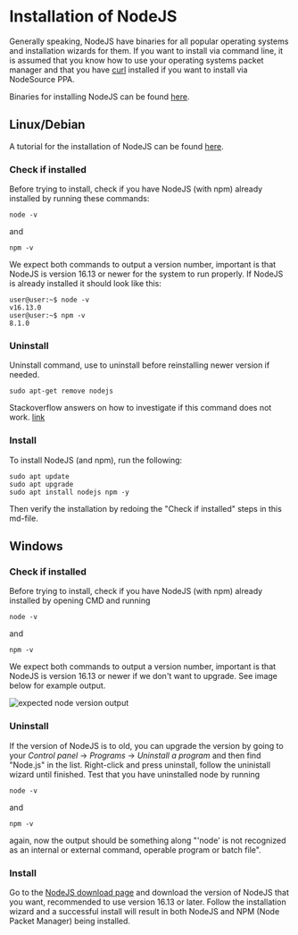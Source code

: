 # Installation of NodeJS
Generally speaking, NodeJS have binaries for all popular operating systems and installation wizards for them. If you want to install via command line, it is assumed that you know how to use your operating systems packet manager and that you have [curl](https://curl.se/) installed if you want to install via NodeSource PPA.

Binaries for installing NodeJS can be found [here](https://nodejs.org/en/download/).

## Linux/Debian

A tutorial for the installation of NodeJS can be found [here](https://phoenixnap.com/kb/debian-install-nodejs).

### Check if installed
Before trying to install, check if you have NodeJS (with npm) already installed by running these commands:
```
node -v
```
and 
```
npm -v
```
We expect both commands to output a version number, important is that NodeJS is version 16.13 or newer for the system to run properly. If NodeJS is already installed it should look like this:
```
user@user:~$ node -v
v16.13.0
user@user:~$ npm -v
8.1.0
```

### Uninstall
Uninstall command, use to uninstall before reinstalling newer version if needed. 
```
sudo apt-get remove nodejs
```
Stackoverflow answers on how to investigate if this command does not work.
[link](https://stackoverflow.com/questions/5650169/uninstall-node-js-using-linux-command-line)

### Install
To install NodeJS (and npm), run the following:
```
sudo apt update
sudo apt upgrade
sudo apt install nodejs npm -y
```

Then verify the installation by redoing the "Check if installed" steps in this md-file.



## Windows
### Check if installed
Before trying to install, check if you have NodeJS (with npm) already installed by opening CMD and running
```
node -v
```
and 
```
npm -v
```
We expect both commands to output a version number, important is that NodeJS is version 16.13 or newer if we don't want to upgrade. See image below for example output.

![expected node version output](https://user-images.githubusercontent.com/24481978/200522808-b5833232-6ce5-4a75-806a-74037d3cc316.png)

### Uninstall
If the version of NodeJS is to old, you can upgrade the version by going to your _Control panel_ -> _Programs_ -> _Uninstall a program_ and then find "Node.js" in the list. Right-click and press uninstall, follow the uninistall wizard until finished. Test that you have uninstalled node by running
```
node -v
```
and 
```
npm -v
```
again, now the output should be something along "'node' is not recognized as an internal or external command, operable program or batch file".

### Install
Go to the [NodeJS download page](https://nodejs.org/en/download/) and download the version of NodeJS that you want, recommended to use version 16.13 or later. Follow the installation wizard and a successful install will result in both NodeJS and NPM (Node Packet Manager) being installed.